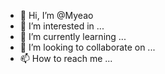 - 👋 Hi, I’m @Myeao
- 👀 I’m interested in ...
- 🌱 I’m currently learning ...
- 💞️ I’m looking to collaborate on ...
- 📫 How to reach me ...

<!---
Myeao/Myeao is a ✨ special ✨ repository because its `README.md` (this file) appears on your GitHub profile.
You can click the Preview link to take a look at your changes.
--->
